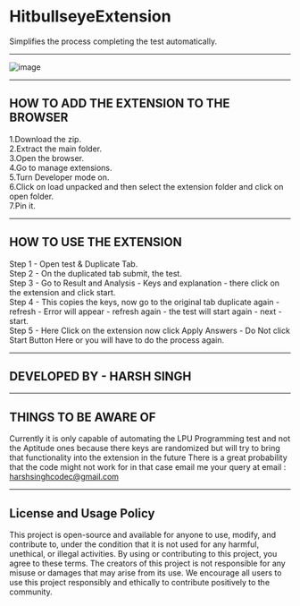 # HitbullseyeExtension
Simplifies the process completing the test automatically.

------------------------------------------------------

![image](https://github.com/user-attachments/assets/5a5856de-a2b7-4f68-b431-3a53c9a8467b)

------------------------------------------------------

## HOW TO ADD THE EXTENSION TO THE BROWSER

1.Download the zip.    
2.Extract the main folder.     
3.Open the browser.     
4.Go to manage extensions.     
5.Turn Developer mode on.     
6.Click on load unpacked and then select the extension folder and click on open folder.     
7.Pin it.     

-------------------------------------------------------
## HOW TO USE THE EXTENSION

Step 1 - Open test & Duplicate Tab.     
Step 2 - On the duplicated tab submit, the test.     
Step 3 - Go to Result and Analysis - Keys and explanation - there click on the extension and click start.     
Step 4 - This copies the keys, now go to the original tab duplicate again - refresh - Error will appear - refresh again - the test will start again - next - start.    
Step 5 - Here Click on the extension now click Apply Answers - Do Not click Start Button Here or you will have to do the process again.    

--------------------------------------------------------

## DEVELOPED BY - HARSH SINGH

--------------------------------------------------------

## THINGS TO BE AWARE OF

Currently it is only capable of automating the LPU Programming test and not the Aptitude ones because there keys are randomized but will try to bring that functionality into the extension in the future
There is a great probability that the code might not work for in that case email me your query at email : harshsinghcodec@gmail.com

--------------------------------------------------------
## License and Usage Policy

This project is open-source and available for anyone to use, modify, and contribute to, under the condition that it is not used for any harmful, unethical, or illegal activities. By using or contributing to this project, you agree to these terms. The creators of this project is not responsible for any misuse or damages that may arise from its use. We encourage all users to use this project responsibly and ethically to contribute positively to the community.  

